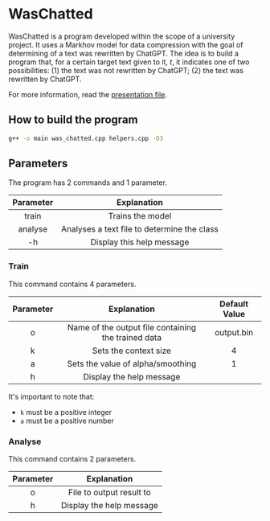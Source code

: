 # WasChatted
WasChatted is a program developed within the scope of a university project.
It uses a Markhov model for data compression with the goal of determining of a text was rewritten by ChatGPT.
The idea is to build a program that, for a certain target text given to it, *t*, it indicates one of two possibilities: (1) the text was not rewritten by ChatGPT; (2) the text was rewritten by ChatGPT.

For more information, read the [presentation file](./blob/main/presentation.pdf).

## How to build the program
```bash
g++ -o main was_chatted.cpp helpers.cpp -O3
```

## Parameters
The program has 2 commands and 1 parameter.

| Parameter 	   |            Explanation    	                                | 
|:-------------: |:--------------------------------------------------------:	|
|     train      |     Trains the model    	                                  |
|     analyse    |  Analyses a text file to determine the class               |
|     -h     	   |         Display this help message                        	|

### Train
  This command contains 4 parameters.

| Parameter 	|                 Explanation                          | Default Value 	|
|:---------:	|:---------------------------------------------------: |:-------------:	|
|     o     	|  Name of the output file containing the trained data |  output.bin   	|
|     k     	|     Sets the context size              	             |     4        	|
|     a     	|     Sets the value of alpha/smoothing 	             |     1       	  |
|     h     	|     Display the help message       	                 |              	|


It's important to note that:
- `k` must be a positive integer
- `a` must be a positive number

### Analyse
  This command contains 2 parameters.

| Parameter 	|              Explanation               |
|:---------:	|:-------------------------------------: |
|     o     	|   File to output result to             |
|     h     	|     Display the help message           |
